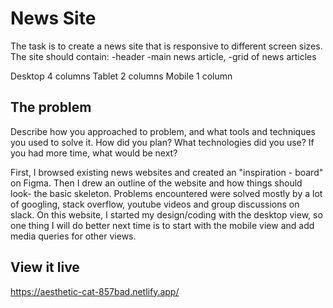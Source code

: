 # News Site

The task is to create a news site that is responsive to different screen sizes. 
The site should contain: 
    -header
    -main news article, 
    -grid of news articles

Desktop 4 columns
Tablet 2 columns
Mobile 1 column

## The problem

Describe how you approached to problem, and what tools and techniques you used to solve it. How did you plan? What technologies did you use? If you had more time, what would be next?

First, I browsed existing news websites and created an "inspiration - board" on Figma.
Then I drew an outline of the website and how things should look- the basic skeleton.
Problems encountered were solved mostly by a lot of googling, stack overflow, youtube videos and group discussions on slack.
On this website, I started my design/coding with the desktop view, so one thing I will do better next time is to start with the mobile view and add media queries for other views. 

## View it live

https://aesthetic-cat-857bad.netlify.app/